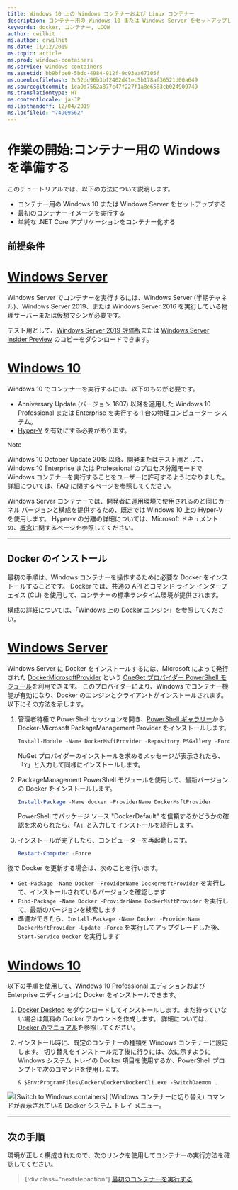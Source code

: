 ```yaml
---
title: Windows 10 上の Windows コンテナーおよび Linux コンテナー
description: コンテナー用の Windows 10 または Windows Server をセットアップしたら、最初のコンテナー イメージの実行に進みます。
keywords: docker, コンテナー, LCOW
author: cwilhit
ms.author: crwilhit
ms.date: 11/12/2019
ms.topic: article
ms.prod: windows-containers
ms.service: windows-containers
ms.assetid: bb9bfbe0-5bdc-4984-912f-9c93ea67105f
ms.openlocfilehash: 2c52dd96b3bf2402d41ec5b178af36521d00a649
ms.sourcegitcommit: 1ca9d7562a877c47f227f1a8e6583cb024909749
ms.translationtype: HT
ms.contentlocale: ja-JP
ms.lasthandoff: 12/04/2019
ms.locfileid: "74909562"
---
```

# <a name="get-started-prep-windows-for-containers"></a>作業の開始:コンテナー用の Windows を準備する

このチュートリアルでは、以下の方法について説明します。

- コンテナー用の Windows 10 または Windows Server をセットアップする
- 最初のコンテナー イメージを実行する
- 単純な .NET Core アプリケーションをコンテナー化する

## <a name="prerequisites"></a>前提条件

<!-- start tab view -->
# <a name="windows-server"></a>[Windows Server](#tab/Windows-Server)

Windows Server でコンテナーを実行するには、Windows Server (半期チャネル)、Windows Server 2019、または Windows Server 2016 を実行している物理サーバーまたは仮想マシンが必要です。

テスト用として、[Windows Server 2019 評価版](https://www.microsoft.com/evalcenter/evaluate-windows-server-2019 )または [Windows Server Insider Preview](https://insider.windows.com/for-business-getting-started-server/) のコピーをダウンロードできます。

# <a name="windows-10"></a>[Windows 10](#tab/Windows-10-Client)

Windows 10 でコンテナーを実行するには、以下のものが必要です。

- Anniversary Update (バージョン 1607) 以降を適用した Windows 10 Professional または Enterprise を実行する 1 台の物理コンピューター システム。
- [Hyper-V](https://docs.microsoft.com/virtualization/hyper-v-on-windows/reference/hyper-v-requirements) を有効にする必要があります。

> [!NOTE]
>  Windows 10 October Update 2018 以降、開発またはテスト用として、Windows 10 Enterprise または Professional のプロセス分離モードで Windows コンテナーを実行することをユーザーに許可するようになりました。 詳細については、[FAQ](../about/faq.md) に関するページを参照してください。 
> 
> Windows Server コンテナーでは、開発者に運用環境で使用されるのと同じカーネル バージョンと構成を提供するため、既定では Windows 10 上の Hyper-V を使用します。 Hyper-v の分離の詳細については、Microsoft ドキュメントの、[概念](../manage-containers/hyperv-container.md)に関するページを参照してください。

---
<!-- stop tab view -->

## <a name="install-docker"></a>Docker のインストール

最初の手順は、Windows コンテナーを操作するために必要な Docker をインストールすることです。 Docker では、共通の API とコマンド ライン インターフェイス (CLI) を使用して、コンテナーの標準ランタイム環境が提供されます。

構成の詳細については、「[Windows 上の Docker エンジン](../manage-docker/configure-docker-daemon.md)」を参照してください。

<!-- start tab view -->
# <a name="windows-server"></a>[Windows Server](#tab/Windows-Server)

Windows Server に Docker をインストールするには、Microsoft によって発行された [DockerMicrosoftProvider](https://github.com/OneGet/MicrosoftDockerProvider) という [OneGet プロバイダー PowerShell モジュール](https://github.com/oneget/oneget)を利用できます。 このプロバイダーにより、Windows でコンテナー機能が有効になり、Docker のエンジンとクライアントがインストールされます。 以下にその方法を示します。

1. 管理者特権で PowerShell セッションを開き、[PowerShell ギャラリー](https://www.powershellgallery.com/packages/DockerMsftProvider)から Docker-Microsoft PackageManagement Provider をインストールします。

   ```powershell
   Install-Module -Name DockerMsftProvider -Repository PSGallery -Force
   ```

   NuGet プロバイダーのインストールを求めるメッセージが表示されたら、「`Y`」と入力して同様にインストールします。

2. PackageManagement PowerShell モジュールを使用して、最新バージョンの Docker をインストールします。

   ```powershell
   Install-Package -Name docker -ProviderName DockerMsftProvider
   ```

   PowerShell でパッケージ ソース "DockerDefault" を信頼するかどうかの確認を求められたら、「`A`」と入力してインストールを続行します。
3. インストールが完了したら、コンピューターを再起動します。

   ```powershell
   Restart-Computer -Force
   ```

後で Docker を更新する場合は、次のことを行います。

- `Get-Package -Name Docker -ProviderName DockerMsftProvider` を実行して、インストールされているバージョンを確認します
- `Find-Package -Name Docker -ProviderName DockerMsftProvider` を実行して、最新のバージョンを検索します
- 準備ができたら、`Install-Package -Name Docker -ProviderName DockerMsftProvider -Update -Force` を実行してアップグレードした後、`Start-Service Docker` を実行します

# <a name="windows-10"></a>[Windows 10](#tab/Windows-10-Client)

以下の手順を使用して、Windows 10 Professional エディションおよび Enterprise エディションに Docker をインストールできます。 

1. [Docker Desktop](https://store.docker.com/editions/community/docker-ce-desktop-windows) をダウンロードしてインストールします。まだ持っていない場合は無料の Docker アカウントを作成します。 詳細については、[Docker のマニュアル](https://docs.docker.com/docker-for-windows/install)を参照してください。

2. インストール時に、既定のコンテナーの種類を Windows コンテナーに設定します。 切り替えをインストール完了後に行うには、次に示すように Windows システム トレイの Docker 項目を使用するか、PowerShell プロンプトで次のコマンドを使用します。

   ```console
   & $Env:ProgramFiles\Docker\Docker\DockerCli.exe -SwitchDaemon .
   ```

![[Switch to Windows containers] (Windows コンテナーに切り替え) コマンドが表示されている Docker システム トレイ メニュー。](./media/docker-for-win-switch.png)

---
<!-- stop tab view -->

## <a name="next-steps"></a>次の手順

環境が正しく構成されたので、次のリンクを使用してコンテナーの実行方法を確認してください。

> [!div class="nextstepaction"]
> [最初のコンテナーを実行する](./run-your-first-container.md)
